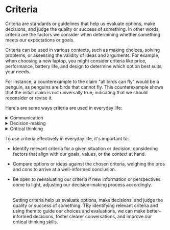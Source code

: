 # Criteria

Criteria are standards or guidelines that help us evaluate options, make decisions, and judge the quality or success of something. In other words, criteria are the factors we consider when determining whether something meets our expectations or goals.&#x20;

Criteria can be used in various contexts, such as making choices, solving problems, or assessing the validity of ideas and arguments. For example, when choosing a new laptop, you might consider criteria like price, performance, battery life, and design to determine which option best suits your needs.

For instance, a counterexample to the claim "all birds can fly" would be a penguin, as penguins are birds that cannot fly. This counterexample shows that the initial claim is not universally true, indicating that we should reconsider or revise it.

Here's are some ways criteria are used in everyday life:

<details>

<summary>Communication</summary>

Discussing and agreeing on criteria can facilitate clear and productive conversations by helping all parties understand the factors at play and the goals of the discussion. Establishing criteria can also help prevent misunderstandings or conflicts, as everyone knows what is being considered.

</details>

<details>

<summary>Decision-making</summary>

Using criteria can guide our decision-making by providing a structured framework for evaluating options. By considering various criteria, we can weigh the pros and cons of different choices and make more informed decisions that align with our goals and values.

</details>

<details>

<summary>Critical thinking</summary>

Criteria can help us assess the strength of ideas and arguments, enabling us to distinguish between well-founded claims and weaker ones. By applying criteria to our own thoughts and those of others, we can sharpen our critical thinking skills and refine our understanding of complex issues.

</details>

To use criteria effectively in everyday life, it's important to:

* Identify relevant criteria for a given situation or decision, considering factors that align with our goals, values, or the context at hand.
* Compare options or ideas against the chosen criteria, weighing the pros and cons to arrive at a well-informed conclusion.
*   Be open to reevaluating our criteria if new information or perspectives come to light, adjusting our decision-making process accordingly.

    \
    Setting criteria help us evaluate options, make decisions, and judge the quality or success of something. TBy identifying relevant criteria and using them to guide our choices and evaluations, we can make better-informed decisions, foster clearer conversations, and improve our critical thinking skills.
